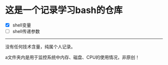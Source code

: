 # 这是一个记录学习bash的仓库

- [x] shell变量
- [ ] shell传递参数

---
没有任何技术含量，纯属个人记录。

a文件夹内是用于监控系统中内存、磁盘、CPU的使用情况，非原创！
